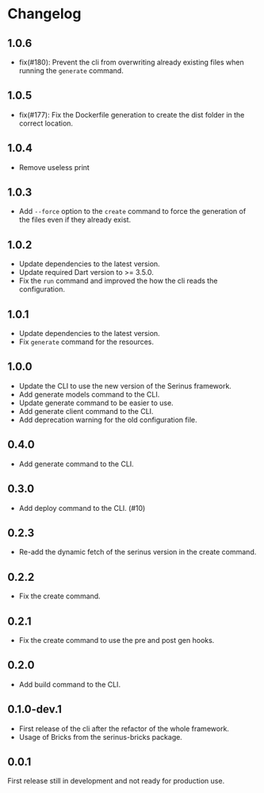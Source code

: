 # Changelog

## 1.0.6

- fix(#180): Prevent the cli from overwriting already existing files when running the `generate` command.

## 1.0.5

- fix(#177): Fix the Dockerfile generation to create the dist folder in the correct location.

## 1.0.4

- Remove useless print

## 1.0.3

- Add `--force` option to the `create` command to force the generation of the files even if they already exist.

## 1.0.2

- Update dependencies to the latest version.
- Update required Dart version to >= 3.5.0.
- Fix the `run` command and improved the how the cli reads the configuration.

## 1.0.1

- Update dependencies to the latest version.
- Fix `generate` command for the resources.

## 1.0.0

- Update the CLI to use the new version of the Serinus framework.
- Add generate models command to the CLI.
- Update generate command to be easier to use.
- Add generate client command to the CLI.
- Add deprecation warning for the old configuration file.

## 0.4.0

- Add generate command to the CLI.

## 0.3.0

- Add deploy command to the CLI. (#10)

## 0.2.3

- Re-add the dynamic fetch of the serinus version in the create command.

## 0.2.2

- Fix the create command.

## 0.2.1

- Fix the create command to use the pre and post gen hooks.

## 0.2.0

- Add build command to the CLI.

## 0.1.0-dev.1

- First release of the cli after the refactor of the whole framework.
- Usage of Bricks from the serinus-bricks package.

## 0.0.1

First release still in development and not ready for production use.
